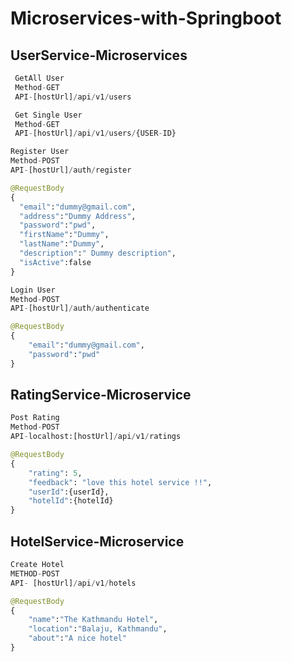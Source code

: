 # Microservices-with-Springboot

## UserService-Microservices

```python
 GetAll User
 Method-GET
 API-[hostUrl]/api/v1/users
 ```

```python
 Get Single User
 Method-GET
 API-[hostUrl]/api/v1/users/{USER-ID}
 ```
 
 ```python
Register User
Method-POST
API-[hostUrl]/auth/register

@RequestBody
{
   "email":"dummy@gmail.com",
   "address":"Dummy Address",
   "password":"pwd",
   "firstName":"Dummy",
   "lastName":"Dummy",
   "description":" Dummy description",
   "isActive":false
}
```
```python
Login User
Method-POST
API-[hostUrl]/auth/authenticate

@RequestBody
{
    "email":"dummy@gmail.com",
    "password":"pwd"
}
```


## RatingService-Microservice

```python
Post Rating
Method-POST
API-localhost:[hostUrl]/api/v1/ratings

@RequestBody
{
    "rating": 5,
    "feedback": "love this hotel service !!",
    "userId":{userId},
    "hotelId":{hotelId}
}
```

## HotelService-Microservice

```python
Create Hotel
METHOD-POST
API- [hostUrl]/api/v1/hotels

@RequestBody
{
    "name":"The Kathmandu Hotel",
    "location":"Balaju, Kathmandu",
    "about":"A nice hotel"
}
```


